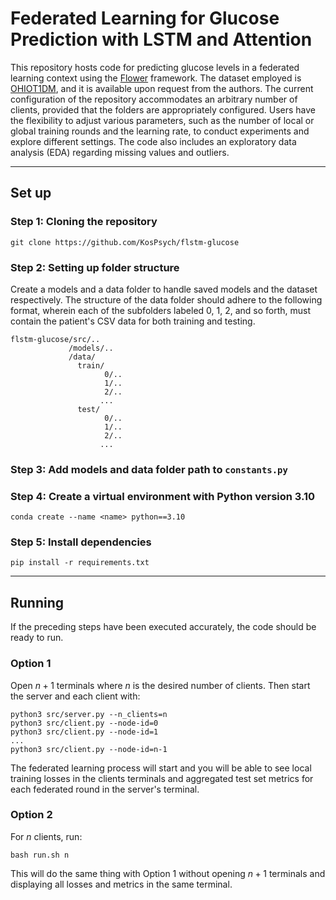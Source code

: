 # Federated Learning for Glucose Prediction with LSTM and Attention
This repository hosts code for predicting glucose levels in a federated learning context using the [Flower](https://github.com/adap/flower) framework. The dataset employed is [OHIOT1DM](http://smarthealth.cs.ohio.edu/OhioT1DM-dataset.html), and it is available upon request from the authors. The current configuration of the repository accommodates an arbitrary number of clients, provided that the folders are appropriately configured. Users have the flexibility to adjust various parameters, such as the number of local or global training rounds and the learning rate, to conduct experiments and explore different settings. The code also includes an exploratory data analysis (EDA) regarding missing values and outliers.

------
## Set up

### Step 1: Cloning the repository
```
git clone https://github.com/KosPsych/flstm-glucose
```
### Step 2: Setting up folder structure

Create a models and a data folder to handle saved models and the dataset respectively.
The structure of the data folder should adhere to the following format, wherein each of the subfolders labeled 0, 1, 2, and so forth, must contain the patient's CSV data for both training and testing.
```
flstm-glucose/src/..
             /models/..
             /data/
               train/
                     0/..
                     1/..
                     2/..
                    ...
               test/
                     0/..
                     1/..
                     2/..
                    ...
```
### Step 3: Add models and data folder path to ```constants.py```
### Step 4: Create a virtual environment with Python version 3.10

```
conda create --name <name> python==3.10
```

### Step 5: Install dependencies

```
pip install -r requirements.txt
```

----------------


## Running
If the preceding steps have been executed accurately, the code should be ready to run.

### Option 1
Open $n+1$ terminals where $n$ is the desired number of clients.
Then start the server and each client with:

```
python3 src/server.py --n_clients=n
python3 src/client.py --node-id=0
python3 src/client.py --node-id=1
...
python3 src/client.py --node-id=n-1
```
The federated learning process will start and you will be able to see local training losses in the clients terminals and aggregated test set metrics for each federated round in the server's terminal.

### Option 2
For $n$ clients, run:
```
bash run.sh n
```
This will do the same thing with Option 1 without opening $n+1$ terminals and displaying all losses and metrics in the same terminal.
